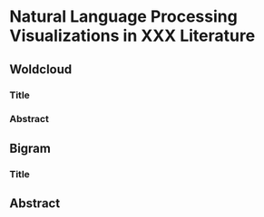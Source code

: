 # Natural Language Processing Visualizations in XXX Literature

## Woldcloud

### Title

### Abstract


## Bigram 



### Title


##  Abstract

